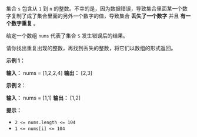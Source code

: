 集合 `s` 包含从 `1` 到 `n` 的整数。不幸的是，因为数据错误，导致集合里面某一个数字复制了成了集合里面的另外一个数字的值，导致集合 **丢失了一个数字** 并且 **有一个数字重复** 。

给定一个数组 `nums` 代表了集合 `S` 发生错误后的结果。

请你找出重复出现的整数，再找到丢失的整数，将它们以数组的形式返回。

**示例 1：** 

**输入：** nums = \[1,2,2,4\]
**输出：** \[2,3\]

**示例 2：** 

**输入：** nums = \[1,1\]
**输出：** \[1,2\]

**提示：** 

*   `2 <= nums.length <= 104`
*   `1 <= nums[i] <= 104`
